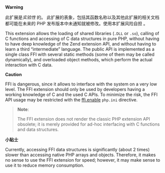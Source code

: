 **Warning**

此扩展是*实验性* 的。
此扩展的表象，包括其函数名称以及其他此扩展的相关文档都可能在未来的 PHP
发布版本中未通知就被修改。使用本扩展风险自担 。

This extension allows the loading of shared libraries (`.DLL` or `.so`),
calling of C functions and accessing of C data structures in pure PHP,
without having to have deep knowledge of the Zend extension API, and
without having to learn a third “intermediate” language. The public API
is implemented as a single class <span class="classname">FFI</span> with
several static methods (some of them may be called dynamically), and
overloaded object methods, which perform the actual interaction with C
data.

**Caution**

FFI is dangerous, since it allows to interface with the system on a very
low level. The FFI extension should only be used by developers having a
working knowledge of C and the used C APIs. To minimize the risk, the
FFI API usage may be restricted with the
<a href="/ffi/setup.html#" class="link">ffi.enable</a> `php.ini`
directive.

> **Note**:
>
> The FFI extension does not render the classic PHP extension API
> obsolete; it is merely provided for ad-hoc interfacing with C
> functions and data structures.

**小贴士**

Currently, accessing FFI data structures is significantly (about 2
times) slower than accessing native PHP arrays and objects. Therefore,
it makes no sense to use the FFI extension for speed; however, it may
make sense to use it to reduce memory consumption.
